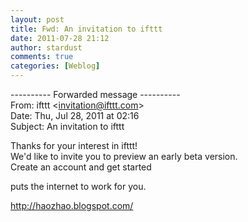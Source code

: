 ```yaml
---
layout: post
title: Fwd: An invitation to ifttt
date: 2011-07-28 21:12
author: stardust
comments: true
categories: [Weblog]
---
```

---------- Forwarded message ----------<br />From: ifttt &lt;<a href="mailto:invitation@ifttt.com">invitation@ifttt.com</a>&gt;<br />Date: Thu, Jul 28, 2011 at 02:16<br />Subject: An invitation to ifttt<p>Thanks for your interest in ifttt!<br />We&#39;d like to invite you to preview an early beta version.<br />Create an account and get started<p>puts the internet to work for you.<div>http://haozhao.blogspot.com/</div>
